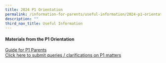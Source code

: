 ```yaml
---
title: 2024 P1 Orientation
permalink: /information-for-parents/useful-information/2024-p1-orientation/
description: ""
third_nav_title: Useful Information
---
```

<h4><strong>Materials from the P1 Orientation</strong></h4>
<p><a href="/[Guide for P1 Parents](/files/guide%20for%20p1%20parents.pdf)" target="_blank" rel="noopener">Guide for P1 Parents</a><br><a href="[Click here to submit queries / clarifications on P1 matters](https://form.gov.sg/653a27749c349a00128e9f45)/files/Slides%20on%20Admin%20Matters.pdf" target="_blank" rel="noopener">Click here to submit queries / clarifications on P1 matters</a><br></p>
